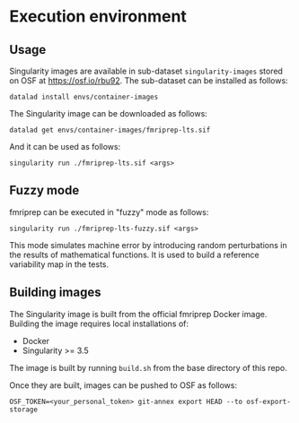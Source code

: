 # Execution environment

## Usage

Singularity images are available in sub-dataset `singularity-images` stored on OSF at https://osf.io/rbu92. The sub-dataset can be installed as follows:

```
datalad install envs/container-images
```

The Singularity image can be downloaded as follows:
```
datalad get envs/container-images/fmriprep-lts.sif
```

And it can be used as follows:
```
singularity run ./fmriprep-lts.sif <args>
```

## Fuzzy mode

fmriprep can be executed in "fuzzy" mode as follows:
```
singularity run ./fmriprep-lts-fuzzy.sif <args>
```

This mode simulates machine error by introducing random perturbations in the results of mathematical functions. It is used to build a reference variability map in the tests.

## Building images

The Singularity image is built from the official fmriprep Docker image. Building the image requires local installations of:
* Docker
* Singularity >= 3.5

The image is built by running `build.sh` from the base directory of this repo.

Once they are built, images can be pushed to OSF as follows:
```
OSF_TOKEN=<your_personal_token> git-annex export HEAD --to osf-export-storage
```



